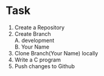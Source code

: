 
# Task  
1. Create a Repository  
2. Create Branch  
   A. development  
   B. Your Name  
3. Clone Branch(Your Name) locally  
4. Write a C program  
5. Push changes to Github

